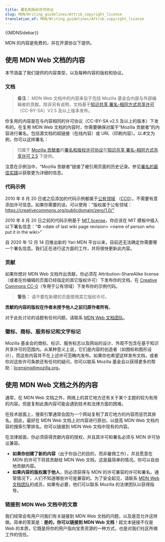 ```yaml
---
title: 署名和版权许可协议
slug: MDN/Writing_guidelines/Attrib_copyright_license
translation_of: MDN/Writing_guidelines/Attrib_copyright_license
---
```

{{MDNSidebar}}

MDN 的内容是免费的，并在开源协议下提供。

## 使用 MDN Web 文档的内容

本节涵盖了我们提供的内容类型，以及每种内容的版权和协议。

### 文档

> **备注：** MDN Web 文档中的内容来自于包括 Mozilla 基金会内部与外部编辑者的贡献。除非另有说明，文档基于[知识共享 署名-相同方式共享许可](https://creativecommons.org/licenses/by-sa/2.5/)（CC-BY-SA）V2.5 及以上版本发布。

你复用的内容是在与内容相同的许可协议（CC-BY-SA v2.5 及以上的版本）下发布的。在复用 MDN Web 文档的内容时，你需要确保对属于“Mozilla 贡献者”的内容进行署名。包括源文档的超链接（在线内容）或 URL（印刷内容）。以*本*文为例，你可以这样署名：

> 归属于 [Mozilla 贡献者](/en-US/docs/MDN/About/contributors.txt)的[署名和版权许可协议](MDN/Writing_guidelines/Attrib_copyright_license)在[知识共享 署名-相同方式共享许可 2.5](https://creativecommons.org/licenses/by-sa/2.5/) 下提供。

注意在示例当中，“Mozilla 贡献者”链接了被引用页面的历史记录。参见[署名的最佳实践](https://wiki.creativecommons.org/wiki/Marking/Users)以获取更为详细的信息。

### 代码示例

2010 年 8 月 20 日或之后添加的代码示例都属于[公有领域](https://creativecommons.org/publicdomain/zero/1.0/) （[CC0](https://creativecommons.org/publicdomain/zero/1.0/)）。不需要有意添加许可信息。如果你需要的话，可以使用：“版权属于公有领域：https://creativecommons.org/publicdomain/zero/1.0/”

2010 年 8 月 20 日之前的代码示例基于 [MIT license](https://opensource.org/licenses/mit-license.php)，你应该在 MIT 模板中插入以下署名信息：“© \<date of last wiki page revision> \<name of person who put it in the wiki>”

自 2020 年 12 月 14 日推出新的 Yari MDN 平台以来，目前还无法确定你需要哪一个署名信息。我们正在进行这方面的工作，并将很快更新此内容。

### 贡献

如果你想对 MDN Web 文档作出贡献，你必须在 Attribution-ShareAlike license（或者在你编辑的页面已经指定的其它版权许可）下发布你的文档，在 [Creative Commons CC-0](https://creativecommons.org/publicdomain/zero/1.0/)（专用于公有领域）下发布你的示例代码。

> **警告：** 请不要在新建的页面使用其它版权许可。

**贡献的内容的版权在作者未授予他人之前归原作者所有**。

对于此处讨论的话题有任何问题，请联系 [MDN  Web 文档团队](https://github.com/mdn/mdn-community/discussions)。

### 徽标、商标、服务标记和文字标记

Mozilla 基金会的商标、标识、服务标志以及网站的设计、外观不包含在基于知识共享许可的范围内。从某种意义上说，它们是内容的创造者（如图标和图形设计），而这些内容并不在上述许可范畴内发布。如果你也希望这样发布文档，或者你对这些许可条款还有任何的疑问，你可以联系 Mozilla 基金会以获得更多的帮助：[licensing@mozilla.org](mailto:licensing@mozilla.org "mailto:licensing@mozilla.org")。

## 使用 MDN Web 文档之外的内容

通常，在 MDN Web 文档之外，网络上的其它地方还有关于某个主题的较为有用的内容。但是复制此类内容可能会遇到技术和法律方面的困难。

在技术层面上，搜索引擎通常会因为一个网站复制了其它地方的内容而惩罚其排名。因此，最好在 MDN Web 文档上对内容进行原创，以提高 MDN Web 文档内容的搜索引擎排名。你可以链接到 MDN Web 文档中现有的内容。

在法律层面，你必须获得贡献内容的授权，并且其许可和署名必须与 MDN 许可协议兼容。

- **如果你创建了新的内容**（出于你自己的目的，而非雇佣工作），并且愿意在 MDN 的许可下将其贡献给 MDN Web 文档，这是最简单的情况。你可以自由地贡献内容。
- **如果内容的版权属于他人**，则必须获得与 MDN 的许可兼容的许可和署名。通常情况下，人们不知道哪些许可是兼容的。为了安全起见，请联系 [MDN Web 文档团队](https://github.com/mdn/mdn-community/discussions)的成员，如果有必要，他们可以联系 Mozilla 的法律团队以获得指导。

### 链接到 MDN Web 文档中的文章

我们经常会有用户问我们有关链接到 MDN Web 文档的问题，以及是否允许这样做。简单的答案是：**是的，你可以链接到 MDN Web 文档**！超文本链接不仅是 Web 的本质，它既是将你的用户指向宝贵资源的一种方式，也是对我们社区所做工作的信任。
